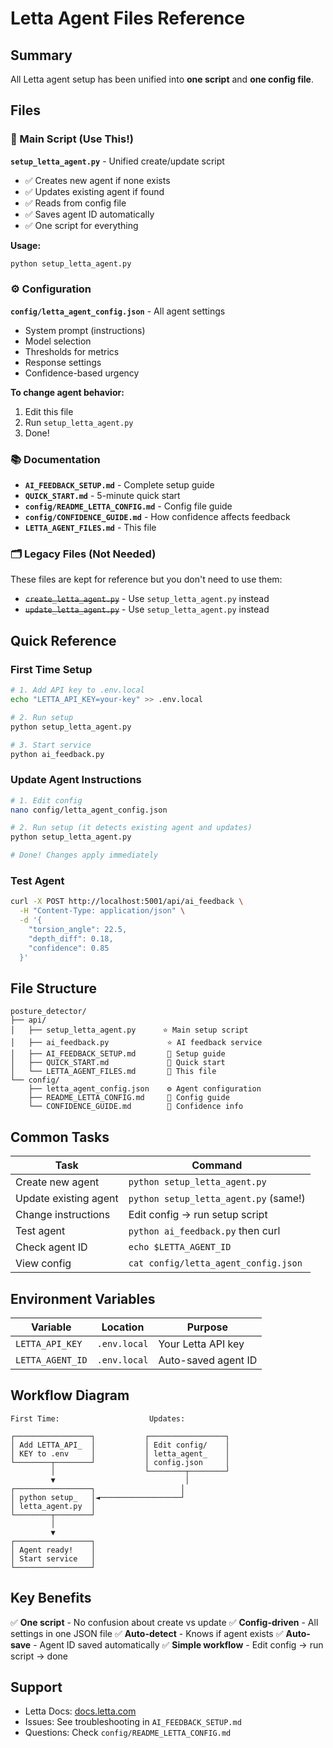 # Letta Agent Files Reference

## Summary

All Letta agent setup has been unified into **one script** and **one config file**.

## Files

### 🚀 Main Script (Use This!)

**`setup_letta_agent.py`** - Unified create/update script
- ✅ Creates new agent if none exists
- ✅ Updates existing agent if found
- ✅ Reads from config file
- ✅ Saves agent ID automatically
- ✅ One script for everything

**Usage:**
```bash
python setup_letta_agent.py
```

### ⚙️ Configuration

**`config/letta_agent_config.json`** - All agent settings
- System prompt (instructions)
- Model selection
- Thresholds for metrics
- Response settings
- Confidence-based urgency

**To change agent behavior:**
1. Edit this file
2. Run `setup_letta_agent.py`
3. Done!

### 📚 Documentation

- **`AI_FEEDBACK_SETUP.md`** - Complete setup guide
- **`QUICK_START.md`** - 5-minute quick start
- **`config/README_LETTA_CONFIG.md`** - Config file guide
- **`config/CONFIDENCE_GUIDE.md`** - How confidence affects feedback
- **`LETTA_AGENT_FILES.md`** - This file

### 🗂️ Legacy Files (Not Needed)

These files are kept for reference but you don't need to use them:

- ~~`create_letta_agent.py`~~ - Use `setup_letta_agent.py` instead
- ~~`update_letta_agent.py`~~ - Use `setup_letta_agent.py` instead

## Quick Reference

### First Time Setup

```bash
# 1. Add API key to .env.local
echo "LETTA_API_KEY=your-key" >> .env.local

# 2. Run setup
python setup_letta_agent.py

# 3. Start service
python ai_feedback.py
```

### Update Agent Instructions

```bash
# 1. Edit config
nano config/letta_agent_config.json

# 2. Run setup (it detects existing agent and updates)
python setup_letta_agent.py

# Done! Changes apply immediately
```

### Test Agent

```bash
curl -X POST http://localhost:5001/api/ai_feedback \
  -H "Content-Type: application/json" \
  -d '{
    "torsion_angle": 22.5,
    "depth_diff": 0.18,
    "confidence": 0.85
  }'
```

## File Structure

```
posture_detector/
├── api/
│   ├── setup_letta_agent.py      ⭐ Main setup script
│   ├── ai_feedback.py             ⭐ AI feedback service
│   ├── AI_FEEDBACK_SETUP.md       📖 Setup guide
│   ├── QUICK_START.md             📖 Quick start
│   └── LETTA_AGENT_FILES.md       📖 This file
└── config/
    ├── letta_agent_config.json    ⚙️ Agent configuration
    ├── README_LETTA_CONFIG.md     📖 Config guide
    └── CONFIDENCE_GUIDE.md        📖 Confidence info
```

## Common Tasks

| Task | Command |
|------|---------|
| Create new agent | `python setup_letta_agent.py` |
| Update existing agent | `python setup_letta_agent.py` (same!) |
| Change instructions | Edit config → run setup script |
| Test agent | `python ai_feedback.py` then curl |
| Check agent ID | `echo $LETTA_AGENT_ID` |
| View config | `cat config/letta_agent_config.json` |

## Environment Variables

| Variable | Location | Purpose |
|----------|----------|---------|
| `LETTA_API_KEY` | `.env.local` | Your Letta API key |
| `LETTA_AGENT_ID` | `.env.local` | Auto-saved agent ID |

## Workflow Diagram

```
First Time:                    Updates:

┌─────────────────┐           ┌─────────────────┐
│ Add LETTA_API_  │           │ Edit config/    │
│ KEY to .env     │           │ letta_agent_    │
└────────┬────────┘           │ config.json     │
         │                    └────────┬────────┘
         ▼                             │
┌─────────────────┐                   │
│ python setup_   │◄──────────────────┘
│ letta_agent.py  │
└────────┬────────┘
         │
         ▼
┌─────────────────┐
│ Agent ready!    │
│ Start service   │
└─────────────────┘
```

## Key Benefits

✅ **One script** - No confusion about create vs update
✅ **Config-driven** - All settings in one JSON file
✅ **Auto-detect** - Knows if agent exists
✅ **Auto-save** - Agent ID saved automatically
✅ **Simple workflow** - Edit config → run script → done

## Support

- Letta Docs: [docs.letta.com](https://docs.letta.com)
- Issues: See troubleshooting in `AI_FEEDBACK_SETUP.md`
- Questions: Check `config/README_LETTA_CONFIG.md`
